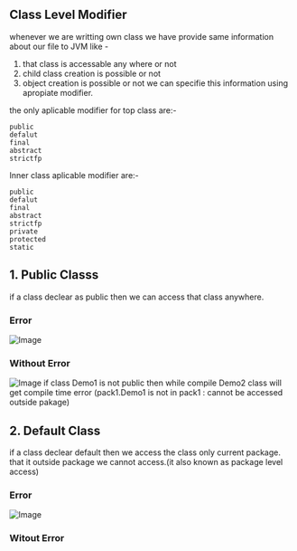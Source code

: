 ## Class Level Modifier 
whenever we are writting own class we have provide same information about our file to JVM like - 
1. that class is accessable any where or not
2. child class creation is possible or not
3. object creation is possible or not
we can specifie this information using apropiate modifier.

the only aplicable modifier for top class are:-
```
public
defalut
final
abstract
strictfp
```
Inner class aplicable modifier are:-
```
public
defalut
final
abstract
strictfp
private
protected
static
```
## 1. Public Classs
if a class declear as public then we can access that class anywhere.

### Error
![Image](https://github.com/user-attachments/assets/c3b847ae-ca0c-42e9-b799-7c10744d76bc)
### Without Error
![Image](https://github.com/user-attachments/assets/732e3a2c-85d5-4334-a411-166ec59646da)
if class Demo1 is not public then while compile Demo2 class will get compile time error (pack1.Demo1 is not in pack1 : cannot be accessed outside pakage)

## 2. Default Class
if a class declear default then we access the class only current package. that it outside package we cannot access.(it also known as package level access) 
### Error
![Image](https://github.com/user-attachments/assets/c3b847ae-ca0c-42e9-b799-7c10744d76bc)
### Witout Error
